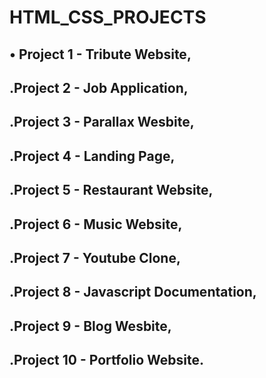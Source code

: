 # HTML_CSS_PROJECTS
## &bull; Project 1 - Tribute Website,
## .Project 2 - Job Application,
## .Project 3 - Parallax Wesbite,
## .Project 4 - Landing Page,
## .Project 5 - Restaurant Website,
## .Project 6 - Music Website,
## .Project 7 - Youtube Clone,
## .Project 8 - Javascript Documentation,
## .Project 9 - Blog Wesbite,
## .Project 10 - Portfolio Website.
